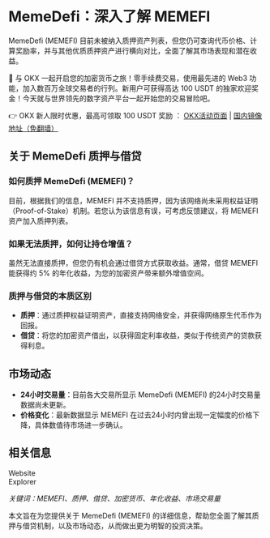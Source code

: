 # MemeDefi：深入了解 MEMEFI

MemeDefi (MEMEFI) 目前未被纳入质押资产列表，但您仍可查询代币价格、计算奖励率，并与其他优质质押资产进行横向对比，全面了解其市场表现和潜在收益。

🚀 与 OKX 一起开启您的加密货币之旅！零手续费交易，使用最先进的 Web3 功能，加入数百万全球交易者的行列。新用户可获得高达 100 USDT 的独家欢迎奖金！今天就与世界领先的数字资产平台一起开始您的交易冒险吧。

👉 OKX 新人限时优惠，最高可领取 100 USDT 奖励 ： [OKX活动页面](https://bit.ly/OKXe) | [国内镜像地址（免翻墙）](https://bit.ly/okX)

## 关于 MemeDefi 质押与借贷

### 如何质押 MemeDefi (MEMEFI)？

目前，根据我们的信息，MEMEFI 并不支持质押，因为该网络尚未采用权益证明（Proof-of-Stake）机制。若您认为该信息有误，可考虑反馈建议，将 MEMEFI 资产加入质押列表。

### 如果无法质押，如何让持仓增值？

虽然无法直接质押，但您仍有机会通过借贷方式获取收益。通常，借贷 MEMEFI 能获得约 5% 的年化收益，为您的加密资产带来额外增值空间。

### 质押与借贷的本质区别

- **质押**：通过质押权益证明资产，直接支持网络安全，并获得网络原生代币作为回报。
- **借贷**：将您的加密资产借出，以获得固定利率收益，类似于传统资产的贷款获得利息。

## 市场动态

- **24小时交易量**：目前各大交易所显示 MemeDefi (MEMEFI) 的24小时交易量数据尚未更新。
- **价格变化**：最新数据显示 MEMEFI 在过去24小时内曾出现一定幅度的价格下降，具体数值待市场进一步确认。

## 相关信息

Website  
Explorer  

*关键词：MEMEFI、质押、借贷、加密货币、年化收益、市场交易量*

本文旨在为您提供关于 MemeDefi (MEMEFI) 的详细信息，帮助您全面了解其质押与借贷机制，以及市场动态，从而做出更为明智的投资决策。
